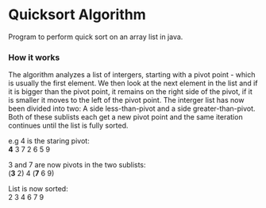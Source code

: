 # Quicksort Algorithm
Program to perform quick sort on an array list in java.

### How it works

The algorithm analyzes a list of intergers, starting with a pivot point - which is usually the first element. 
We then look at the next element in the list and if it is bigger than the pivot point, it remains on the right side of the pivot, 
if it is smaller it moves to the left of the pivot point. The interger list has now been divided into two:  A side 
less-than-pivot and a side greater-than-pivot. Both of these sublists each get a new pivot point and the same 
iteration continues until the list is fully sorted.

e.g
4 is the staring pivot:<br>
**4** 3 7 2 6 5 9

3 and 7 are now pivots in the two sublists:<br>
(**3** 2) 4 (**7** 6 9)

List is now sorted:<br>
2 3 4 6 7 9
